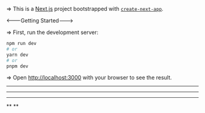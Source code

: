 => This is a [Next.js](https://nextjs.org/) project bootstrapped with [`create-next-app`](https://github.com/vercel/next.js/tree/canary/packages/create-next-app).

<---Getting Started--->

=> First, run the development server:

```bash
npm run dev
# or
yarn dev
# or
pnpm dev
```

=> Open [http://localhost:3000](http://localhost:3000) with your browser to see the result.

********
***  ***
** * **
** 
**
